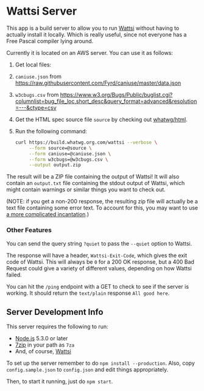 # Wattsi Server

This app is a build server to allow you to run [Wattsi](https://github.com/whatwg/wattsi) without having to actually install it locally. Which is really useful, since not everyone has a Free Pascal compiler lying around.

Currently it is located on an AWS server. You can use it as follows:

1. Get local files:
  1. `caniuse.json` from https://raw.githubusercontent.com/Fyrd/caniuse/master/data.json
  1. `w3cbugs.csv` from https://www.w3.org/Bugs/Public/buglist.cgi?columnlist=bug_file_loc,short_desc&query_format=advanced&resolution=---&ctype=csv
1. Get the HTML spec source file `source` by checking out [whatwg/html](https://github.com/whatwg/html).
1. Run the following command:

   ```sh
   curl https://build.whatwg.org.com/wattsi --verbose \
        --form source=@source \
        --form caniuse=@caniuse.json \
        --form w3cbugs=@w3cbugs.csv \
        --output output.zip
   ```

The result will be a ZIP file containing the output of Wattsi! It will also contain an `output.txt` file containing the stdout output of Wattsi, which might contain warnings or similar things you want to check out.

(NOTE: if you get a non-200 response, the resulting zip file will actually be a text file containing some error text. To account for this, you may want to use [a more complicated incantation](https://github.com/whatwg/html-build/blob/0cfe5e055b6f3291bfc4222b20efc4346b456b95/build.sh#L176-L188).)

### Other Features

You can send the query string `?quiet` to pass the `--quiet` option to Wattsi.

The response will have a header, `Wattsi-Exit-Code`, which gives the exit code of Wattsi. This will always be `0` for a 200 OK response, but a 400 Bad Request could give a variety of different values, depending on how Wattsi failed.

You can hit the `/ping` endpoint with a GET to check to see if the server is working. It should return the `text/plain` response `All good here`.

## Server Development Info

This server requires the following to run:

- [Node.js](https://nodejs.org/) 5.3.0 or later
- [7zip](http://www.7-zip.org/) in your path as `7za`
- And, of course, [Wattsi](https://github.com/whatwg/wattsi)

To set up the server remember to do `npm install --production`. Also, copy `config.sample.json` to `config.json` and edit things appropriately.

Then, to start it running, just do `npm start`.
